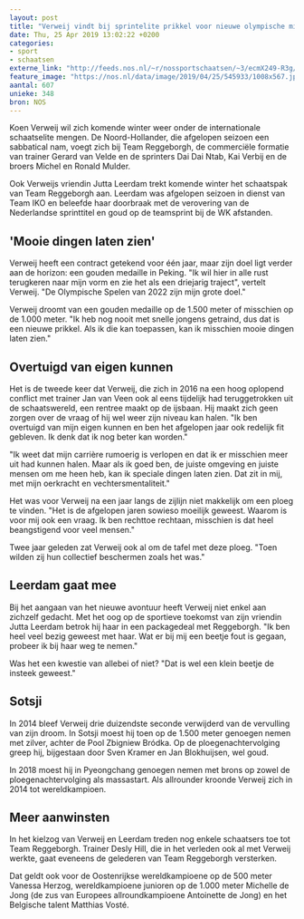 ```yaml
---
layout: post
title: "Verweij vindt bij sprintelite prikkel voor nieuwe olympische missie"
date: Thu, 25 Apr 2019 13:02:22 +0200
categories: 
- sport 
- schaatsen 
externe_link: "http://feeds.nos.nl/~r/nossportschaatsen/~3/ecmX249-R3g/2282000"
feature_image: "https://nos.nl/data/image/2019/04/25/545933/1008x567.jpg"
aantal: 607
unieke: 348
bron: NOS
---
```


<p>Koen Verweij wil zich komende winter weer onder de internationale schaatselite mengen. De Noord-Hollander, die afgelopen seizoen een sabbatical nam, voegt zich bij Team Reggeborgh, de commerciële formatie van trainer Gerard van Velde en de sprinters Dai Dai Ntab, Kai Verbij en de broers Michel en Ronald Mulder.</p>
<p>Ook Verweijs vriendin Jutta Leerdam trekt komende winter het schaatspak van Team Reggeborgh aan. Leerdam was afgelopen seizoen in dienst van Team IKO en beleefde haar doorbraak met de verovering van de Nederlandse sprinttitel en goud op de teamsprint bij de WK afstanden.</p>
<h2>'Mooie dingen laten zien'</h2>
<p>Verweij heeft een contract getekend voor één jaar, maar zijn doel ligt verder aan de horizon: een gouden medaille in Peking. "Ik wil hier in alle rust terugkeren naar mijn vorm en zie het als een driejarig traject", vertelt Verweij. "De Olympische Spelen van 2022 zijn mijn grote doel."</p>
<p>Verweij droomt van een gouden medaille op de 1.500 meter of misschien op de 1.000 meter. "Ik heb nog nooit met snelle jongens getraind, dus dat is een nieuwe prikkel. Als ik die kan toepassen, kan ik misschien mooie dingen laten zien."</p>
<h2>Overtuigd van eigen kunnen</h2>
<p>Het is de tweede keer dat Verweij, die zich in 2016 na een hoog oplopend conflict met trainer Jan van Veen ook al eens tijdelijk had teruggetrokken uit de schaatswereld, een rentree maakt op de ijsbaan. Hij maakt zich geen zorgen over de vraag of hij wel weer zijn niveau kan halen. "Ik ben overtuigd van mijn eigen kunnen en ben het afgelopen jaar ook redelijk fit gebleven. Ik denk dat ik nog beter kan worden."</p>
<p>"Ik weet dat mijn carrière rumoerig is verlopen en dat ik er misschien meer uit had kunnen halen. Maar als ik goed ben, de juiste omgeving en juiste mensen om me heen heb, kan ik speciale dingen laten zien. Dat zit in mij, met mijn oerkracht en vechtersmentaliteit."</p>
<p>Het was voor Verweij na een jaar langs de zijlijn niet makkelijk om een ploeg te vinden. "Het is de afgelopen jaren sowieso moeilijk geweest. Waarom is voor mij ook een vraag. Ik ben rechttoe rechtaan, misschien is dat heel beangstigend voor veel mensen."</p>
<p>Twee jaar geleden zat Verweij ook al om de tafel met deze ploeg. "Toen wilden zij hun collectief beschermen zoals het was."</p>
<h2>Leerdam gaat mee</h2>
<p>Bij het aangaan van het nieuwe avontuur heeft Verweij niet enkel aan zichzelf gedacht. Met het oog op de sportieve toekomst van zijn vriendin Jutta Leerdam betrok hij haar in een packagedeal met Reggeborgh. "Ik ben heel veel bezig geweest met haar. Wat er bij mij een beetje fout is gegaan, probeer ik bij haar weg te nemen."</p>
<p>Was het een kwestie van allebei of niet? "Dat is wel een klein beetje de insteek geweest."</p>
<h2>Sotsji</h2>
<p>In 2014 bleef Verweij drie duizendste seconde verwijderd van de vervulling van zijn droom. In Sotsji moest hij toen op de 1.500 meter genoegen nemen met zilver, achter de Pool Zbigniew Bródka. Op de ploegenachtervolging greep hij, bijgestaan door Sven Kramer en Jan Blokhuijsen, wel goud.</p>
<p>In 2018 moest hij in Pyeongchang genoegen nemen met brons op zowel de ploegenachtervolging als massastart. Als allrounder kroonde Verweij zich in 2014 tot wereldkampioen.</p>
<h2>Meer aanwinsten</h2>
<p>In het kielzog van Verweij en Leerdam treden nog enkele schaatsers toe tot Team Reggeborgh. Trainer Desly Hill, die in het verleden ook al met Verweij werkte, gaat eveneens de gelederen van Team Reggeborgh versterken.</p>
<p>Dat geldt ook voor de Oostenrijkse wereldkampioene op de 500 meter Vanessa Herzog, wereldkampioene junioren op de 1.000 meter Michelle de Jong (de zus van Europees allroundkampioene Antoinette de Jong) en het Belgische talent Matthias Vosté.</p><img src="http://feeds.feedburner.com/~r/nossportschaatsen/~4/ecmX249-R3g" height="1" width="1" alt=""/>
